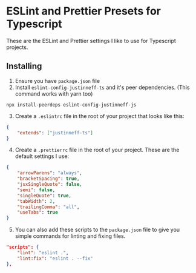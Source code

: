 # ESLint and Prettier Presets for Typescript

These are the ESLint and Prettier settings I like to use for Typescript projects.

## Installing

1. Ensure you have `package.json` file
2. Install `eslint-config-justinneff-ts` and it's peer dependencies. (This command works with yarn too)

```
npx install-peerdeps eslint-config-justinneff-js
```

3. Create a `.eslintrc` file in the root of your project that looks like this:

```json
{
	"extends": ["justinneff-ts"]
}
```

4. Create a `.prettierrc` file in the root of your project. These are the default settings I use:

```json
{
	"arrowParens": "always",
	"bracketSpacing": true,
	"jsxSingleQuote": false,
	"semi": false,
	"singleQuote": true,
	"tabWidth": 2,
	"trailingComma": "all",
	"useTabs": true
}
```

5. You can also add these scripts to the `package.json` file to give you simple commands for linting and fixing files.

```json
"scripts": {
	"lint": "eslint .",
	"lint:fix": "eslint . --fix"
},
```
